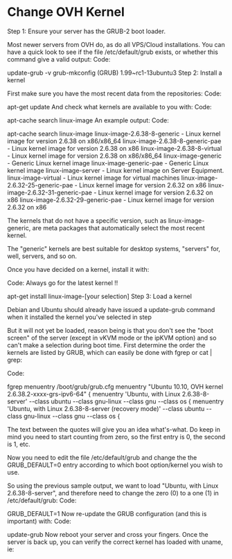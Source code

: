 # Change OVH Kernel


Step 1: Ensure your server has the GRUB-2 boot loader.

Most newer servers from OVH do, as do all VPS/Cloud installations. You can have a quick look to see if the file /etc/default/grub exists, or whether this command give a valid output: Code:

update-grub -v
grub-mkconfig (GRUB) 1.99~rc1-13ubuntu3
Step 2: Install a kernel

First make sure you have the most recent data from the repositories: Code:

apt-get update
And check what kernels are available to you with: Code:

apt-cache search linux-image
An example output: Code:

apt-cache search linux-image
linux-image-2.6.38-8-generic - Linux kernel image for version 2.6.38 on x86/x86_64 linux-image-2.6.38-8-generic-pae - Linux kernel image for version 2.6.38 on x86 linux-image-2.6.38-8-virtual - Linux kernel image for version 2.6.38 on x86/x86_64 linux-image-generic - Generic Linux kernel image linux-image-generic-pae - Generic Linux kernel image linux-image-server - Linux kernel image on Server Equipment. linux-image-virtual - Linux kernel image for virtual machines linux-image-2.6.32-25-generic-pae - Linux kernel image for version 2.6.32 on x86 linux-image-2.6.32-31-generic-pae - Linux kernel image for version 2.6.32 on x86 linux-image-2.6.32-29-generic-pae - Linux kernel image for version 2.6.32 on x86

The kernels that do not have a specific version, such as linux-image-generic, are meta packages that automatically select the most recent kernel.

The "generic" kernels are best suitable for desktop systems, "servers" for, well, servers, and so on.

Once you have decided on a kernel, install it with:

Code: Always go for the latest kernel !!

apt-get install linux-image-[your selection]
Step 3: Load a kernel

Debian and Ubuntu should already have issued a update-grub command when it installed the kernel you've selected in step

But it will not yet be loaded, reason being is that you don't see the "boot screen" of the server (except in vKVM mode or the ipKVM option) and so can't make a selection during boot time.
First determine the order the kernels are listed by GRUB, which can easily be done with fgrep or cat | grep:

Code:

fgrep menuentry /boot/grub/grub.cfg
menuentry "Ubuntu 10.10, OVH kernel 2.6.38.2-xxxx-grs-ipv6-64" { menuentry 'Ubuntu, with Linux 2.6.38-8-server' --class ubuntu --class gnu-linux --class gnu --class os { menuentry 'Ubuntu, with Linux 2.6.38-8-server (recovery mode)' --class ubuntu --class gnu-linux --class gnu --class os {

The text between the quotes will give you an idea what's-what. Do keep in mind you need to start counting from zero, so the first entry is 0, the second is 1, etc.

Now you need to edit the file /etc/default/grub and change the the GRUB_DEFAULT=0 entry according to which boot option/kernel you wish to use.

So using the previous sample output, we want to load "Ubuntu, with Linux 2.6.38-8-server", and therefore need to change the zero (0) to a one (1) in /etc/default/grub: Code:

GRUB_DEFAULT=1
Now re-update the GRUB configuration (and this is important) with: Code:

update-grub
Now reboot your server and cross your fingers. Once the server is back up, you can verify the correct kernel has loaded with uname, ie:
